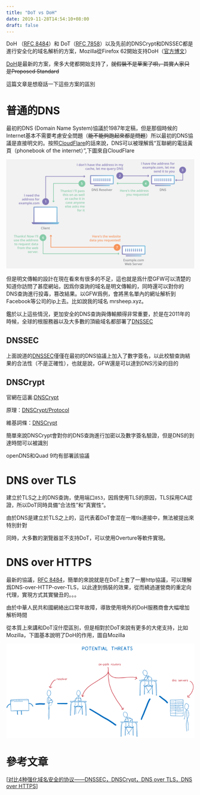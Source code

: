 ```yaml
---
title: "DoT vs DoH"
date: 2019-11-28T14:54:10+08:00
draft: false
---
```


DoH （[RFC 8484][1]）和 DoT（[RFC 7858](https://tools.ietf.org/html/rfc7858)）以及先前的DNSCrypt和DNSSEC都是進行安全化的域名解析的方案，Mozilla從Firefox 62開始支持DoH（[官方博文](https://blog.nightly.mozilla.org/2018/06/01/improving-dns-privacy-in-firefox/)）

[DoH][1]是最新的方案，衆多大佬都開始支持了，~~就假裝不是草案了唄，其實人家只是Proposed Standard~~

這篇文章是想廢話一下這些方案的區別

<!--more-->

# 普通的DNS

最初的DNS (Domain Name System)協議於1987年定稿，但是那個時候的Internet基本不需要考慮安全問題（~~能不能夠跑起來都是問題~~）所以最初的DNS協議是直接明文的。按照[CloudFlare](https://www.cloudflare.com/learning/ddos/glossary/domain-name-system-dns/)的話來說，DNS可以被理解爲“互聯網的電話黃頁（phonebook of the internet）”,下圖來自CloudFlare

![ddos-dns-request](https://github.com/Mr-Sheep/Mr-Sheep.github.io/raw/master/resource/img/ddos-dns-request.webp)

但是明文傳輸的設計在現在看來有很多的不足，這也就是爲什麼GFW可以清楚的知道你訪問了甚麼網站，因爲你查詢的域名是明文傳輸的，同時還可以對你的DNS查詢進行投毒，篡改結果。以GFW爲例，會將黑名單內的網址解析到Facebook等公司的ip上去。比如說我的域名 mrsheep.xyz。

鑑於以上這些情況，更加安全的DNS查詢與傳輸顯得非常重要，於是在2011年的時候，全球的根服務器以及大多數的頂級域名都部署了[DNSSEC](https://tools.ietf.org/html/rfc4035)

## DNSSEC

上面說道的[DNSSEC](https://tools.ietf.org/html/rfc4035)僅僅在最初的DNS協議上加入了數字簽名，以此校驗查詢結果的合法性（不是正確性），也就是說，GFW還是可以達到DNS污染的目的

## DNSCrypt

官網在這裏:[DNSCrypt](https://dnscrypt.info)

原理：[DNSCrypt/Protocol](https://dnscrypt.info/protocol/)

維基詞條：[DNSCrypt](https://zh.wikipedia.org/wiki/DNSCrypt)

簡單來說DNSCrypt會對你的DNS查詢進行加密以及數字簽名驗證，但是DNS的到達時間可以被識別

openDNS和Quad 9均有部署該協議

# DNS over TLS

建立於TLS之上的DNS查詢，使用端口`853`，因爲使用TLS的原因，TLS採用CA認證，所以DoT同時具備“合法性”和”真實性“。

由於DNS是建立於TLS之上的，這代表着DoT會混在一堆tls連接中，無法被提出來特別針對

同時，大多數的瀏覽器並不支持DoT，可以使用Overture等軟件實現。



# DNS over HTTPS

最新的協議，[RFC 8484][1]，簡單的來說就是在DoT上套了一層http協議，可以理解爲DNS-over-HTTP-over-TLS，以此達到僞裝的效果，從而繞過運營商的重定向代理，實現方式其實蠻丑的。。。

由於中華人民共和國網絡出口常年故障，導致使用境外的DoH服務商會大幅增加解析時間

從本質上來講和DoT沒什麼區別，但是相對於DoT來說有更多的大佬支持，比如Mozilla，下圖基本說明了DoH的作用，圖自Mozilla

![DoH](https://github.com/Mr-Sheep/Mr-Sheep.github.io/raw/master/resource/img/DoH.png)



[1]:https://datatracker.ietf.org/doc/rfc8484/

# 參考文章

[[对比4种强化域名安全的协议——DNSSEC，DNSCrypt，DNS over TLS，DNS over HTTPS](https://program-think.blogspot.com/2018/10/Comparison-of-DNS-Protocols.html)]


